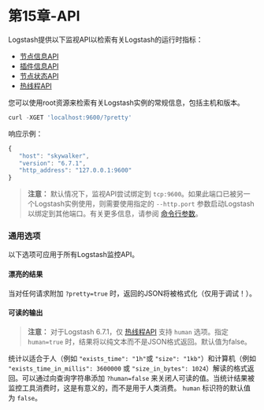 # 第15章-API

Logstash提供以下监视API以检索有关Logstash的运行时指标：

- [节点信息API](../15-Monitoring-APIs/Node-Info-API.md)
- [插件信息API](../15-Monitoring-APIs/Plugins-Info-API.md)
- [节点状态API](../15-Monitoring-APIs/Node-Stats-API.md)
- [热线程API](../15-Monitoring-APIs/Hot-Threads-API.md)

您可以使用root资源来检索有关Logstash实例的常规信息，包括主机和版本。

```js
curl -XGET 'localhost:9600/?pretty'
```

响应示例：

```js
{
   "host": "skywalker",
   "version": "6.7.1",
   "http_address": "127.0.0.1:9600"
}
```

> **注意：**
> 默认情况下，监视API尝试绑定到 `tcp:9600`。如果此端口已被另一个Logstash实例使用，则需要使用指定的 `--http.port` 参数启动Logstash以绑定到其他端口。有关更多信息，请参阅 [命令行参数](../04-Setting-Up-and-Running-Logstash/Running-Logstash-from-the-Command-Line.md)。

### 通用选项

以下选项可应用于所有Logstash监控API。

#### 漂亮的结果

当对任何请求附加 `?pretty=true` 时，返回的JSON将被格式化（仅用于调试！）。

#### 可读的输出

> **注意：**
> 对于Logstash 6.7.1，仅 [热线程API](../15-Monitoring-APIs/Hot-Threads-API.md) 支持 `human` 选项。指定 `human=true` 时，结果将以纯文本而不是JSON格式返回。默认值为false。

统计以适合于人（例如 `"exists_time": "1h"`或 `"size": "1kb"`）和计算机（例如 `"exists_time_in_millis": 3600000` 或 `"size_in_bytes": 1024`）解读的格式返回。可以通过向查询字符串添加 `?human=false` 来关闭人可读的值。当统计结果被监控工具消费时，这是有意义的，而不是用于人类消费。 `human` 标识符的默认值为 `false`。
